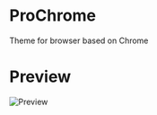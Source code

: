 # ProChrome
Theme for browser based on Chrome

# Preview
![Preview](https://prochopa.github.io/ProChrome/ProChrome.png)
